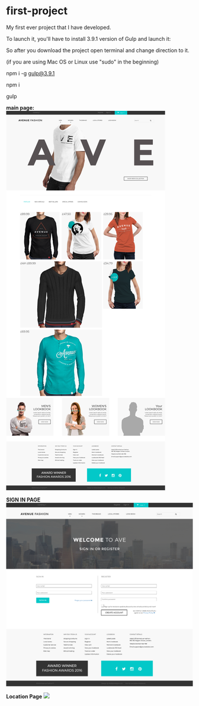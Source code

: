 # first-project

My first ever project that I have developed.

To launch it, you'll have to install 3.9.1 version of Gulp and launch it:

So after you download the project open terminal and change direction to it.

(if you are using Mac OS or Linux use "sudo" in the beginning)

npm i -g gulp@3.9.1

npm i

gulp


<strong>main page:</strong>
![](screenshots/test.png)

<strong>SIGN IN PAGE</strong>
![](screenshots/test2.png)

<strong>Location Page</strong>
![](screenshots/test3.png)
